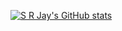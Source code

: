 [![S R Jay's GitHub stats](https://github-readme-stats.vercel.app/api?username=srjaykikani)](https://github.com/anuraghazra/github-readme-stats)
